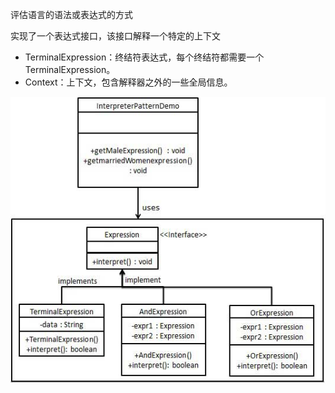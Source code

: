评估语言的语法或表达式的方式 

实现了一个表达式接口，该接口解释一个特定的上下文 

- TerminalExpression：终结符表达式，每个终结符都需要一个 TerminalExpression。
- Context：上下文，包含解释器之外的一些全局信息。

![è§£éå¨æ¨¡å¼ç UML å¾](assets/interpreter_pattern_uml_diagram.jpg) 

